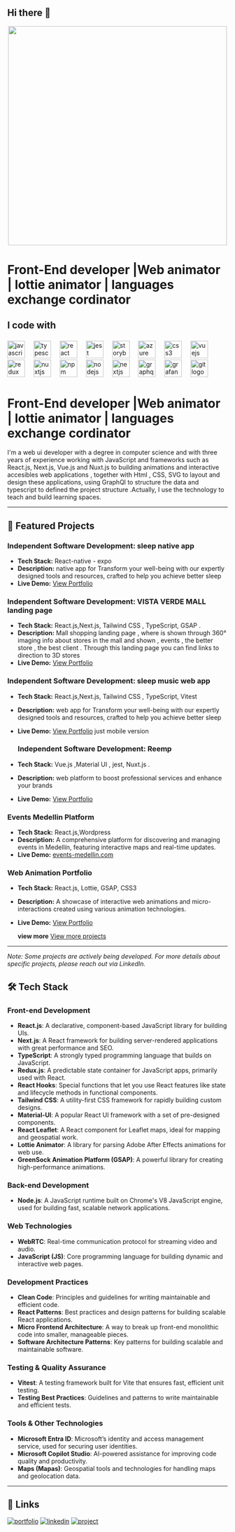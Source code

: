 ## Hi there 👋

<div align="center">
  <img height="500" src="https://res.cloudinary.com/dnmjmjdsj/image/upload/v1729554563/image/Screenshot_2024-10-21_at_6.48.53_PM_dym0pe.png"  />
</div>

# Front-End developer |Web animator | lottie animator | languages exchange cordinator
<h2 align="left">I code with</h2>

###

<div align="left">
  <img src="https://cdn.jsdelivr.net/gh/devicons/devicon/icons/javascript/javascript-original.svg" height="40" alt="javascript logo"  />
  <img width="12" />
  <img src="https://cdn.jsdelivr.net/gh/devicons/devicon/icons/typescript/typescript-original.svg" height="40" alt="typescript logo"  />
  <img width="12" />
  <img src="https://cdn.jsdelivr.net/gh/devicons/devicon/icons/react/react-original.svg" height="40" alt="react logo"  />
  <img width="12" />
  <img src="https://cdn.jsdelivr.net/gh/devicons/devicon/icons/jest/jest-plain.svg" height="40" alt="jest logo"  />
  <img width="12" />
  <img src="https://cdn.jsdelivr.net/gh/devicons/devicon/icons/storybook/storybook-original.svg" height="40" alt="storybook logo"  />
  <img width="12" />
  <img src="https://cdn.jsdelivr.net/gh/devicons/devicon/icons/azure/azure-original.svg" height="40" alt="azure logo"  />
  <img width="12" />
  <img src="https://cdn.jsdelivr.net/gh/devicons/devicon/icons/css3/css3-original.svg" height="40" alt="css3 logo"  />
  <img width="12" />
  <img src="https://cdn.jsdelivr.net/gh/devicons/devicon/icons/vuejs/vuejs-original.svg" height="40" alt="vuejs logo"  />
  <img width="12" />
  <img src="https://cdn.jsdelivr.net/gh/devicons/devicon/icons/redux/redux-original.svg" height="40" alt="redux logo"  />
  <img width="12" />
  <img src="https://cdn.jsdelivr.net/gh/devicons/devicon/icons/nuxtjs/nuxtjs-original.svg" height="40" alt="nuxtjs logo"  />
  <img width="12" />
  <img src="https://cdn.jsdelivr.net/gh/devicons/devicon/icons/npm/npm-original-wordmark.svg" height="40" alt="npm logo"  />
  <img width="12" />
  <img src="https://cdn.jsdelivr.net/gh/devicons/devicon/icons/nodejs/nodejs-original.svg" height="40" alt="nodejs logo"  />
  <img width="12" />
  <img src="https://cdn.jsdelivr.net/gh/devicons/devicon/icons/nextjs/nextjs-original.svg" height="40" alt="nextjs logo"  />
  <img width="12" />
  <img src="https://cdn.jsdelivr.net/gh/devicons/devicon/icons/graphql/graphql-plain.svg" height="40" alt="graphql logo"  />
  <img width="12" />
  <img src="https://cdn.jsdelivr.net/gh/devicons/devicon/icons/grafana/grafana-original.svg" height="40" alt="grafana logo"  />
  <img width="12" />
  <img src="https://cdn.jsdelivr.net/gh/devicons/devicon/icons/git/git-original.svg" height="40" alt="git logo"  />
</div>

###

# Front-End developer |Web animator | lottie animator | languages exchange cordinator
I'm a web ui developer with a degree in computer science and with three years of experience working with JavaScript and frameworks such as React.js, Next.js, Vue.js and Nuxt.js to building animations and interactive accesibles web applications , together with Html , CSS, SVG to layout and design these applications, using GraphQl to structure the data and typescript to defined the project structure .Actually, I use the technology to teach and build learning spaces.

---
## 🚀 Featured Projects
### Independent Software Development: sleep native app 
- **Tech Stack:** React-native - expo
- **Description:** native app for Transform your well-being with our expertly designed tools and resources, crafted to help you achieve better sleep
- **Live Demo:** [View Portfolio](https://www.meditatewithabhi.com/sleep-membership/)


### Independent Software Development: VISTA VERDE MALL landing page
- **Tech Stack:** React.js,Next.js, Tailwind CSS , TypeScript, GSAP .
- **Description:** Mall shopping landing page , where is shown through 360° imaging info about stores in the mall and shown , events , the better store , the best client . Through this landing page you can find links to direction to 3D stores
- **Live Demo:** [View Portfolio](https://mall-landing-page.vercel.app/)

### Independent Software Development: sleep music web app
- **Tech Stack:** React.js,Next.js, Tailwind CSS , TypeScript, Vitest
- **Description:** web app for Transform your well-being with our expertly designed tools and resources, crafted to help you achieve better sleep
- **Live Demo:** [View Portfolio](https://sleepappmusic.vercel.app/login) just mobile version

  ### Independent Software Development: Reemp 
- **Tech Stack:** Vue.js ,Material UI , jest, Nuxt.js .
- **Description:** web platform to boost professional services and enhance your brands
- **Live Demo:** [View Portfolio](https://www.linkedin.com/in/angel-mateus-arrieta-morelo-739623123/details/projects/)

### Events Medellin Platform
- **Tech Stack:** React.js,Wordpress
- **Description:** A comprehensive platform for discovering and managing events in Medellín, featuring interactive maps and real-time updates.
- **Live Demo:** [events-medellin.com](https://www.events-medellin.com/)

### Web Animation Portfolio
- **Tech Stack:** React.js, Lottie, GSAP, CSS3
- **Description:** A showcase of interactive web animations and micro-interactions created using various animation technologies.
- **Live Demo:** [View Portfolio](https://briefcase-lilac.vercel.app/)

  **view more**  [View more projects](https://www.linkedin.com/in/angel-mateus-arrieta-morelo-739623123/details/projects/)

---

*Note: Some projects are actively being developed. For more details about specific projects, please reach out via LinkedIn.*
## 🛠 Tech Stack

### Front-end Development
- **React.js**: A declarative, component-based JavaScript library for building UIs.
- **Next.js**: A React framework for building server-rendered applications with great performance and SEO.
- **TypeScript**: A strongly typed programming language that builds on JavaScript.
- **Redux.js**: A predictable state container for JavaScript apps, primarily used with React.
- **React Hooks**: Special functions that let you use React features like state and lifecycle methods in functional components.
- **Tailwind CSS**: A utility-first CSS framework for rapidly building custom designs.
- **Material-UI**: A popular React UI framework with a set of pre-designed components.
- **React Leaflet**: A React component for Leaflet maps, ideal for mapping and geospatial work.
- **Lottie Animator**: A library for parsing Adobe After Effects animations for web use.
- **GreenSock Animation Platform (GSAP)**: A powerful library for creating high-performance animations.

### Back-end Development
- **Node.js**: A JavaScript runtime built on Chrome's V8 JavaScript engine, used for building fast, scalable network applications.

### Web Technologies
- **WebRTC**: Real-time communication protocol for streaming video and audio.
- **JavaScript (JS)**: Core programming language for building dynamic and interactive web pages.

### Development Practices
- **Clean Code**: Principles and guidelines for writing maintainable and efficient code.
- **React Patterns**: Best practices and design patterns for building scalable React applications.
- **Micro Frontend Architecture**: A way to break up front-end monolithic code into smaller, manageable pieces.
- **Software Architecture Patterns**: Key patterns for building scalable and maintainable software.

### Testing & Quality Assurance
- **Vitest**: A testing framework built for Vite that ensures fast, efficient unit testing.
- **Testing Best Practices**: Guidelines and patterns to write maintainable and efficient tests.

### Tools & Other Technologies
- **Microsoft Entra ID**: Microsoft’s identity and access management service, used for securing user identities.
- **Microsoft Copilot Studio**: AI-powered assistance for improving code quality and productivity.
- **Maps (Mapas)**: Geospatial tools and technologies for handling maps and geolocation data.

---

## 🔗 Links
[![portfolio](https://img.shields.io/badge/my_portfolio-000?style=for-the-badge&logo=ko-fi&logoColor=white)](https://briefcase-lilac.vercel.app/)
[![linkedin](https://img.shields.io/badge/linkedin-0A66C2?style=for-the-badge&logo=linkedin&logoColor=white)](https://www.linkedin.com/in/angel-mateus-arrieta-morelo-739623123/)
[![project]([https://img.shields.io/badge/my_portfolio-000?style=for-the-badge&logo=ko-fi&logoColor=white)](https://www.events-medellin.com/)


